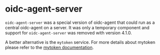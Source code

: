 # oidc-agent-server

`oidc-agent-server` was a special version of oidc-agent that could run as a central oidc-agent on a server. It was only
a temporary component and support for `oidc-agent-server` was removed with version 4.1.0.

A better alternative is the `mytoken` service. For more details about mytoken please refer to
the [mytoken documentation](https://mytoken-docs.data.kit.edu).

